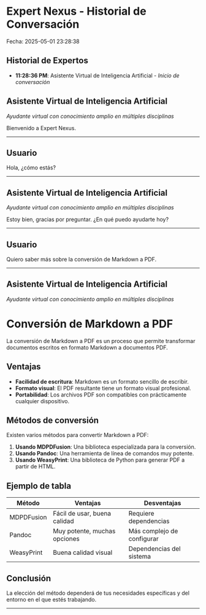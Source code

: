 # Expert Nexus - Historial de Conversación

Fecha: 2025-05-01 23:28:38

## Historial de Expertos

- **11:28:36 PM**: Asistente Virtual de Inteligencia Artificial - *Inicio de conversación*


## Asistente Virtual de Inteligencia Artificial

*Ayudante virtual con conocimiento amplio en múltiples disciplinas*

Bienvenido a Expert Nexus.

---

## Usuario

Hola, ¿cómo estás?

---

## Asistente Virtual de Inteligencia Artificial

*Ayudante virtual con conocimiento amplio en múltiples disciplinas*

Estoy bien, gracias por preguntar. ¿En qué puedo ayudarte hoy?

---

## Usuario

Quiero saber más sobre la conversión de Markdown a PDF.

---

## Asistente Virtual de Inteligencia Artificial

*Ayudante virtual con conocimiento amplio en múltiples disciplinas*


# Conversión de Markdown a PDF

La conversión de Markdown a PDF es un proceso que permite transformar documentos escritos en formato Markdown a documentos PDF.

## Ventajas

- **Facilidad de escritura**: Markdown es un formato sencillo de escribir.
- **Formato visual**: El PDF resultante tiene un formato visual profesional.
- **Portabilidad**: Los archivos PDF son compatibles con prácticamente cualquier dispositivo.

## Métodos de conversión

Existen varios métodos para convertir Markdown a PDF:

1. **Usando MDPDFusion**: Una biblioteca especializada para la conversión.
2. **Usando Pandoc**: Una herramienta de línea de comandos muy potente.
3. **Usando WeasyPrint**: Una biblioteca de Python para generar PDF a partir de HTML.

## Ejemplo de tabla

| Método | Ventajas | Desventajas |
|--------|----------|-------------|
| MDPDFusion | Fácil de usar, buena calidad | Requiere dependencias |
| Pandoc | Muy potente, muchas opciones | Más complejo de configurar |
| WeasyPrint | Buena calidad visual | Dependencias del sistema |

## Conclusión

La elección del método dependerá de tus necesidades específicas y del entorno en el que estés trabajando.
        

---

